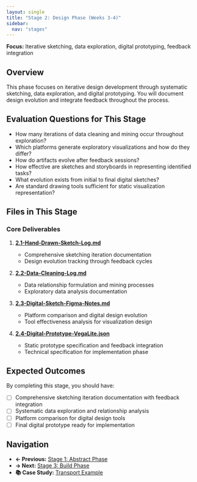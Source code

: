 ```yaml
---
layout: single
title: "Stage 2: Design Phase (Weeks 3-4)"
sidebar:
  nav: "stages"
---
```


**Focus:** Iterative sketching, data exploration, digital prototyping, feedback integration

## Overview
This phase focuses on iterative design development through systematic sketching, data exploration, and digital prototyping. You will document design evolution and integrate feedback throughout the process.

## Evaluation Questions for This Stage
- How many iterations of data cleaning and mining occur throughout exploration?
- Which platforms generate exploratory visualizations and how do they differ?
- How do artifacts evolve after feedback sessions?
- How effective are sketches and storyboards in representing identified tasks?
- What evolution exists from initial to final digital sketches?
- Are standard drawing tools sufficient for static visualization representation?

## Files in This Stage

### Core Deliverables
1. **[2.1-Hand-Drawn-Sketch-Log.md](2.1-Hand-Drawn-Sketch-Log.md)**
   - Comprehensive sketching iteration documentation
   - Design evolution tracking through feedback cycles

2. **[2.2-Data-Cleaning-Log.md](2.2-Data-Cleaning-Log.md)**
   - Data relationship formulation and mining processes
   - Exploratory data analysis documentation

3. **[2.3-Digital-Sketch-Figma-Notes.md](2.3-Digital-Sketch-Figma-Notes.md)**
   - Platform comparison and digital design evolution
   - Tool effectiveness analysis for visualization design

4. **[2.4-Digital-Prototype-VegaLite.json](2.4-Digital-Prototype-VegaLite.json)**
   - Static prototype specification and feedback integration
   - Technical specification for implementation phase

## Expected Outcomes
By completing this stage, you should have:
- [ ] Comprehensive sketching iteration documentation with feedback integration
- [ ] Systematic data exploration and relationship analysis
- [ ] Platform comparison for digital design tools
- [ ] Final digital prototype ready for implementation

## Navigation
- **← Previous:** [Stage 1: Abstract Phase](../Stage-1-Abstract-Phase/README.md)
- **→ Next:** [Stage 3: Build Phase](../Stage-3-Build-Phase/README.md)
- **📚 Case Study:** [Transport Example](../Training-Materials/Case-Studies/README.md)
